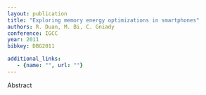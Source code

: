 ```yaml
---
layout: publication
title: "Exploring memory energy optimizations in smartphones"
authors: R. Duan, M. Bi, C. Gniady
conference: IGCC
year: 2011
bibkey: DBG2011

additional_links:
   - {name: "", url: ""}
---
```

Abstract
